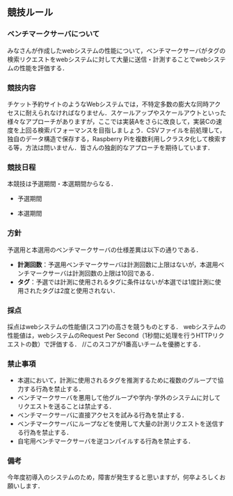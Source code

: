 ## 競技ルール
### ベンチマークサーバについて
みなさんが作成したwebシステムの性能について，ベンチマークサーバがタグの検索リクエストをwebシステムに対して大量に送信・計測することでwebシステムの性能を評価する．

### 競技内容
チケット予約サイトのようなWebシステムでは，不特定多数の膨大な同時アクセスに耐えられなければなりません．スケールアップやスケールアウトといった様々なアプローチがありますが，ここでは実装Aをさらに改良して，実装Cの速度を上回る検索パフォーマンスを目指しましょう．CSVファイルを前処理して，独自のデータ構造で保存する，Raspberry Piを複数利用しクラスタ化して検索する等，方法は問いません．皆さんの独創的なアプローチを期待しています．

### 競技日程
本競技は予選期間・本選期間からなる．
* 予選期間

* 本選期間

### 方針
予選用と本選用のベンチマークサーバの仕様差異は以下の通りである．
* **計測回数**：予選用ベンチマークサーバは計測回数に上限はないが，本選用ベンチマークサーバは計測回数の上限は10回である．
* **タグ**：予選では計測に使用されるタグに条件はないが本選では1度計測に使用されたタグは2度と使用されない．

### 採点
採点はwebシステムの性能値(スコア)の高さを競うものとする．
webシステムの性能値は，webシステムのRequest Per Second（1秒間に処理を行うHTTPリクエストの数）で評価する．
//このスコアが1番高いチームを優勝とする．

### 禁止事項
* 本選において，計測に使用されるタグを推測するために複数のグループで協力する行為を禁止する．
* ベンチマークサーバを悪用して他グループや学内･学外のシステムに対してリクエストを送ることは禁止する．
* ベンチマークサーバに直接アクセスを試みる行為を禁止する．
* ベンチマークサーバにループなどを使用して大量の計測リクエストを送信する行為を禁止する．
* 自宅用ベンチマークサーバを逆コンパイルする行為を禁止する．
### 備考
今年度初導入のシステムのため，障害が発生すると思いますが，何卒よろしくお願いします．
